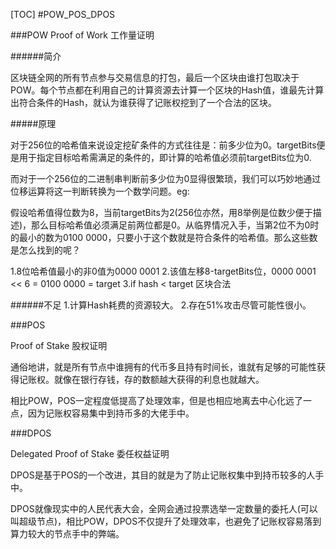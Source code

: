 [TOC]
#POW_POS_DPOS

###POW
Proof of Work 工作量证明

######简介

区块链全网的所有节点参与交易信息的打包，最后一个区块由谁打包取决于POW。每个节点都在利用自己的计算资源去计算一个区块的Hash值，谁最先计算出符合条件的Hash，就认为谁获得了记账权挖到了一个合法的区块。

#####原理

对于256位的哈希值来说设定挖矿条件的方式往往是：前多少位为0。targetBits便是用于指定目标哈希需满足的条件的，即计算的哈希值必须前targetBits位为0.

而对于一个256位的二进制串判断前多少位为0显得很繁琐，我们可以巧妙地通过位移运算将这一判断转换为一个数学问题。eg:

假设哈希值得位数为8，当前targetBits为2(256位亦然，用8举例是位数少便于描述)，那么目标哈希值必须满足前两位都是0。从临界情况入手，当第2位不为0时的最小的数为0100 0000，只要小于这个数就是符合条件的哈希值。那么这些数是怎么找到的呢？

1.8位哈希值最小的非0值为0000 0001
2.该值左移8-targetBits位，0000 0001 << 6 = 0100 0000 = target
3.if hash < target 区块合法

######不足
1.计算Hash耗费的资源较大。
2.存在51%攻击尽管可能性很小。

###POS

Proof of Stake 股权证明

通俗地讲，就是所有节点中谁拥有的代币多且持有时间长，谁就有足够的可能性获得记账权。就像在银行存钱，存的数额越大获得的利息也就越大。

相比POW，POS一定程度低提高了处理效率，但是也相应地离去中心化远了一点，因为记账权容易集中到持币多的大佬手中。

###DPOS

Delegated Proof of Stake 委任权益证明

DPOS是基于POS的一个改进，其目的就是为了防止记账权集中到持币较多的人手中。

DPOS就像现实中的人民代表大会，全网会通过投票选举一定数量的委托人(可以叫超级节点)，相比POW，DPOS不仅提升了处理效率，也避免了记账权容易落到算力较大的节点手中的弊端。




